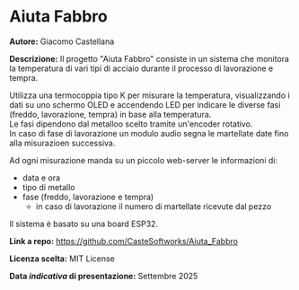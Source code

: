 # Aiuta Fabbro

**Autore:** Giacomo Castellana

**Descrizione:** Il progetto "Aiuta Fabbro" consiste in un sistema che monitora la temperatura di vari tipi di acciaio durante il processo di lavorazione e tempra. 

Utilizza una termocoppia tipo K per misurare la temperatura, visualizzando i dati su uno schermo OLED e accendendo LED per indicare le diverse fasi (freddo, lavorazione, tempra) in base alla temperatura.  
Le fasi dipendono dal metalloo scelto tramite un'encoder rotativo.  
In caso di fase di lavorazione un modulo audio segna le martellate date fino alla misurazioen successiva.

Ad ogni misurazione manda su un piccolo web-server le informazioni di:  
* data e ora
* tipo di metallo
* fase (freddo, lavorazione e tempra)
    * in caso di lavorazione il numero di martellate ricevute dal pezzo

Il sistema è basato su una board ESP32.

**Link a repo:** https://github.com/CasteSoftworks/Aiuta_Fabbro

**Licenza scelta:** MIT License  

**Data *indicativa* di presentazione:** Settembre 2025
